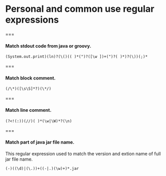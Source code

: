 # Personal and common use regular expressions

===

#### Match stdout code from java or groovy.
```
(System.out.print)(ln)?(\()(( )*(")?([\w ])+(")?( )*)?(\))(;)*
```

===

#### Match block comment.
```
(/\*)([\s\S]*?)(\*/)
```

===

#### Match line comment.
```
(?<!(:))(//)( )*(\w|\W)*?(\n)
```

===

#### Match part of java jar file name.
This regular expression used to match the version and extion name of full jar file name.
```
(-)((\d)|(\.))+((-|.)(\w)+)*.jar
```